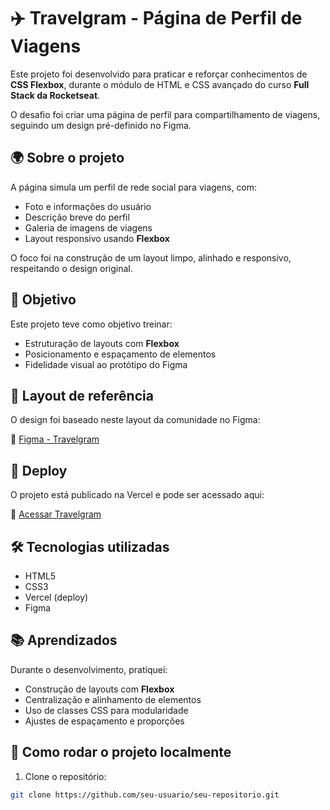 # ✈️ Travelgram - Página de Perfil de Viagens

Este projeto foi desenvolvido para praticar e reforçar conhecimentos de **CSS Flexbox**, durante o módulo de HTML e CSS avançado do curso **Full Stack da Rocketseat**.  

O desafio foi criar uma página de perfil para compartilhamento de viagens, seguindo um design pré-definido no Figma.

## 🌍 Sobre o projeto

A página simula um perfil de rede social para viagens, com:

- Foto e informações do usuário
- Descrição breve do perfil
- Galeria de imagens de viagens
- Layout responsivo usando **Flexbox**

O foco foi na construção de um layout limpo, alinhado e responsivo, respeitando o design original.

## 🎯 Objetivo

Este projeto teve como objetivo treinar:

- Estruturação de layouts com **Flexbox**
- Posicionamento e espaçamento de elementos
- Fidelidade visual ao protótipo do Figma

## 🎨 Layout de referência

O design foi baseado neste layout da comunidade no Figma:

🔗 [Figma - Travelgram](https://www.figma.com/design/WpbWAPm3sz48S2G1I5gBjm/Perfil-de-viagens--Community-?node-id=3-376&t=gRoC64q9hKOLfUHP-1)

## 🚀 Deploy

O projeto está publicado na Vercel e pode ser acessado aqui:

🔗 [Acessar Travelgram](https://projetopaginatravelgram.vercel.app/)

## 🛠️ Tecnologias utilizadas

- HTML5
- CSS3
- Vercel (deploy)
- Figma

## 📚 Aprendizados

Durante o desenvolvimento, pratiquei:

- Construção de layouts com **Flexbox**
- Centralização e alinhamento de elementos
- Uso de classes CSS para modularidade
- Ajustes de espaçamento e proporções

## 📁 Como rodar o projeto localmente

1. Clone o repositório:
```bash
git clone https://github.com/seu-usuario/seu-repositorio.git
